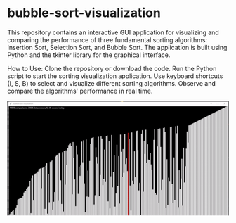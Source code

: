 # bubble-sort-visualization
This repository contains an interactive GUI application for visualizing and comparing the performance of three fundamental sorting algorithms: Insertion Sort, Selection Sort, and Bubble Sort. The application is built using Python and the tkinter library for the graphical interface.

How to Use:
    Clone the repository or download the code.
    Run the Python script to start the sorting visualization application.
    Use keyboard shortcuts (I, S, B) to select and visualize different sorting algorithms.
    Observe and compare the algorithms' performance in real time.
    
![Alt text](gif.gif?raw=true "map")
